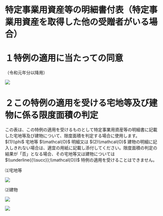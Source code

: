 # 特定事業用資産等の明細書付表（特定事業用資産を取得した他の受贈者がいる場合）

# １特例の適用に当たっての同意

（令和元年分以降用）

![](https://www.nta.go.jp/tmp/bbdc55c9-4e61-450f-8de0-ed0363039270/images/fefaa52cc8fd3752315a4931aa97dc433d4f842ba6c382fe285dbbbc6855e555.jpg)

# ２この特例の適用を受ける宅地等及び建物に係る限度面積の判定

この表は、この特例の適用を受けるものとして特定事業用資産等の明細書に記載した宅地等及び建物について、限度面積を判定する場合に使用します。 $(1)\\phi$ 宅地等 $\\mathcal{O}$ 明細又は $(2)\\mathcal{O}$ 建物の明細に記入しきれない場合は、適宜の用紙に記載し添付してください。限度面積の判定の結果が「否」となる場合、その宅地等又は建物については $\\underline{{\\succ}};\\mathcal{O})$ 特例の適用を受けることはできません。

⑴宅地等

![](https://www.nta.go.jp/tmp/bbdc55c9-4e61-450f-8de0-ed0363039270/images/ce5c3f265024f451cd53b28a82615b4d5def4567cb6a02ca66e7c20d690b5348.jpg)

⑵建物

![](https://www.nta.go.jp/tmp/bbdc55c9-4e61-450f-8de0-ed0363039270/images/a0ec6d21a0a8382dd1d490eb7c325b92d3c1b3fcf7faac2bfe1f5405a44a8217.jpg)

![](https://www.nta.go.jp/tmp/bbdc55c9-4e61-450f-8de0-ed0363039270/images/51472116a405f4f0c274180164fd7d38c36bfde56071bb56d97a69d95b542138.jpg)